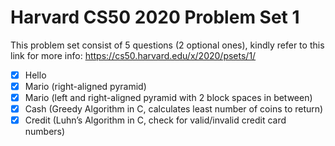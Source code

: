 # Harvard CS50 2020 Problem Set 1

This problem set consist of 5 questions (2 optional ones), kindly refer to this link for more info: https://cs50.harvard.edu/x/2020/psets/1/

- [x] Hello
- [x] Mario (right-aligned pyramid)
- [x] Mario (left and right-aligned pyramid with 2 block spaces in between)
- [x] Cash (Greedy Algorithm in C, calculates least number of coins to return)
- [x] Credit (Luhn’s Algorithm in C, check for valid/invalid credit card numbers)

